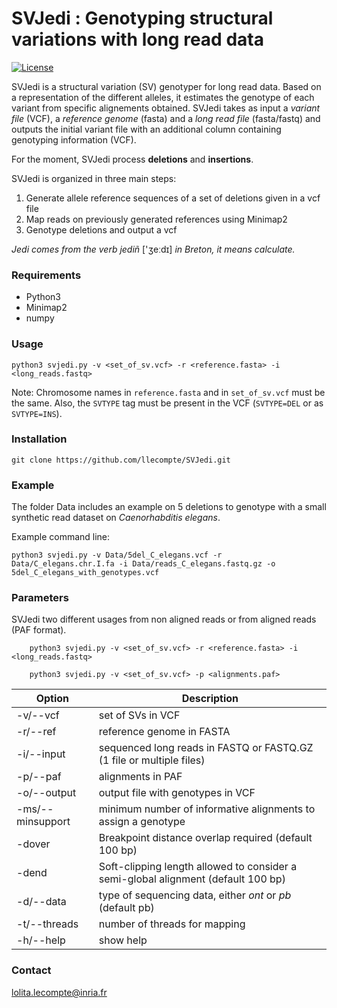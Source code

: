 # SVJedi : Genotyping structural variations with long read data

[![License](http://img.shields.io/:license-affero-blue.svg)](http://www.gnu.org/licenses/agpl-3.0.en.html)

SVJedi is a structural variation (SV) genotyper for long read data. 
Based on a representation of the different alleles, it estimates the genotype of each variant from specific alignements obtained.
SVJedi takes as input a *variant file* (VCF), a *reference genome* (fasta) and a *long read file* (fasta/fastq) and 
outputs the initial variant file with an additional column containing genotyping information (VCF).

For the moment, SVJedi process **deletions** and **insertions**.

SVJedi is organized in three main steps:

1. Generate allele reference sequences of a set of deletions given in a vcf file
2. Map reads on previously generated references using Minimap2
3. Genotype deletions and output a vcf

*Jedi comes from the verb jediñ* ['ʒeːdɪ] *in Breton, it means calculate.*


### Requirements

- Python3
- Minimap2
- numpy


### Usage

    python3 svjedi.py -v <set_of_sv.vcf> -r <reference.fasta> -i <long_reads.fastq>
    
Note: Chromosome names in `reference.fasta` and in `set_of_sv.vcf` must be the same. 
Also, the `SVTYPE` tag must be present in the VCF (`SVTYPE=DEL` or as `SVTYPE=INS`).


### Installation

    git clone https://github.com/llecompte/SVJedi.git

### Example

The folder Data includes an example on 5 deletions to genotype with a small synthetic read dataset on *Caenorhabditis elegans*.

Example command line:

    python3 svjedi.py -v Data/5del_C_elegans.vcf -r Data/C_elegans.chr.I.fa -i Data/reads_C_elegans.fastq.gz -o 5del_C_elegans_with_genotypes.vcf
    


### Parameters

SVJedi two different usages from non aligned reads or from aligned reads (PAF format).

```
    python3 svjedi.py -v <set_of_sv.vcf> -r <reference.fasta> -i <long_reads.fastq>
    
    python3 svjedi.py -v <set_of_sv.vcf> -p <alignments.paf>
```

| Option       | Description                               |
| ------------ | ----------------------------------------- | 
| -v/--vcf     | set of SVs in VCF                   |
| -r/--ref     | reference genome in FASTA                 |
| -i/--input   | sequenced long reads in FASTQ or FASTQ.GZ (1 file or multiple files)|
| -p/--paf     | alignments in PAF                         |
| -o/--output  | output file with genotypes in VCF                |
| -ms/--minsupport | minimum number of informative alignments to assign a genotype
| -dover       | Breakpoint distance overlap required (default 100 bp) |
| -dend        | Soft-clipping length allowed to consider a semi-global alignment (default 100 bp) |
| -d/--data    | type of sequencing data, either *ont* or *pb* (default pb)  |
| -t/--threads | number of threads for mapping             |
| -h/--help    | show help                                 |


### Contact

<lolita.lecompte@inria.fr>
